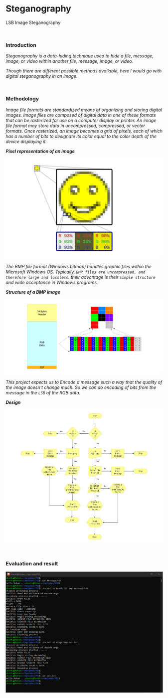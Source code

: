 # Steganography
LSB Image Steganography

&nbsp;

### Introduction

*Steganography is a data-hiding technique used to hide a file, message, image, or video within another file, message, image, or video.*

*Though there are different possible methods available, here I would go with digital steganography in an image.*

&nbsp;

### Methodology

*Image file formats are standardized means of organizing and storing digital images. Image files are composed of digital data in one of these formats that can be rasterized for use on a computer display or printer. An image file format may store data in uncompressed, compressed, or vector formats. Once rasterized, an image becomes a grid of pixels, each of which has a number of bits to designate its color equal to the color depth of the device displaying it.*

***Pixel representation of an image***

![image_2](https://github.com/micro9997/Steganography/blob/master/images/image_2.png)

*The BMP file format (Windows bitmap) handles graphic files within the Microsoft Windows OS. Typically, `BMP files are uncompressed, and therefore large and lossless`. their advantage is their `simple structure` and wide acceptance in Windows programs.*

***Structure of a BMP image***

![image_3](https://github.com/micro9997/Steganography/blob/master/images/image_3.png)

*This project expects us to Encode a message such a way that the quality of the image doesn't change much. So we can do encoding of bits from the message in the `LSB` of the RGB data.*

***Design***

![image_4](https://github.com/micro9997/Steganography/blob/master/images/image_4.jpg)

&nbsp;

### Evaluation and result

![image_1](https://github.com/micro9997/Steganography/blob/master/images/image_1.png)

&nbsp;
